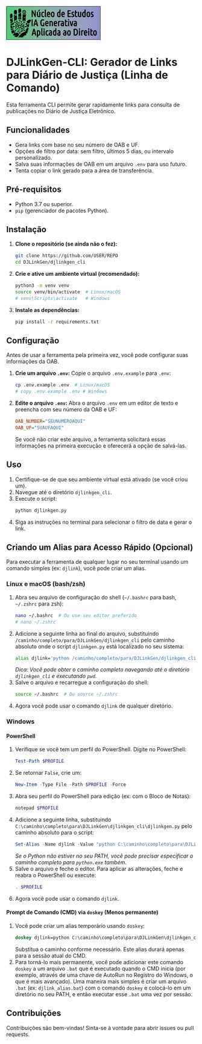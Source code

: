
<a href="https://chat.whatsapp.com/Imp8gTK8UR5JgAGSY19tzf" target="_blank">
    <img src="https://github.com/p31x070/fact_chek/raw/main/LogoNIAD.png" class="logo" width="250"/>
</a>

# DJLinkGen-CLI: Gerador de Links para Diário de Justiça (Linha de Comando)

Esta ferramenta CLI permite gerar rapidamente links para consulta de publicações no Diário de Justiça Eletrônico.

## Funcionalidades

* Gera links com base no seu número de OAB e UF.
* Opções de filtro por data: sem filtro, últimos 5 dias, ou intervalo personalizado.
* Salva suas informações de OAB em um arquivo `.env` para uso futuro.
* Tenta copiar o link gerado para a área de transferência.

## Pré-requisitos

* Python 3.7 ou superior.
* `pip` (gerenciador de pacotes Python).

## Instalação

1.  **Clone o repositório (se ainda não o fez):**
    ```bash
    git clone https://github.com/USER/REPO
    cd DJLinkGen/djlinkgen_cli
    ```

2.  **Crie e ative um ambiente virtual (recomendado):**
    ```bash
    python3 -m venv venv
    source venv/bin/activate  # Linux/macOS
    # venv\Scripts\activate   # Windows
    ```

3.  **Instale as dependências:**
    ```bash
    pip install -r requirements.txt
    ```

## Configuração

Antes de usar a ferramenta pela primeira vez, você pode configurar suas informações da OAB.

1.  **Crie um arquivo `.env`:**
    Copie o arquivo `.env.example` para `.env`:
    ```bash
    cp .env.example .env  # Linux/macOS
    # copy .env.example .env # Windows
    ```

2.  **Edite o arquivo `.env`:**
    Abra o arquivo `.env` em um editor de texto e preencha com seu número da OAB e UF:
    ```ini
    OAB_NUMBER="SEUNUMEROAQUI"
    OAB_UF="SUAUFAQUI"
    ```
    Se você não criar este arquivo, a ferramenta solicitará essas informações na primeira execução e oferecerá a opção de salvá-las.

## Uso

1.  Certifique-se de que seu ambiente virtual está ativado (se você criou um).
2.  Navegue até o diretório `djlinkgen_cli`.
3.  Execute o script:
    ```bash
    python djlinkgen.py
    ```
4.  Siga as instruções no terminal para selecionar o filtro de data e gerar o link.

## Criando um Alias para Acesso Rápido (Opcional)

Para executar a ferramenta de qualquer lugar no seu terminal usando um comando simples (ex: `djlink`), você pode criar um alias.

### Linux e macOS (bash/zsh)

1.  Abra seu arquivo de configuração do shell (`~/.bashrc` para bash, `~/.zshrc` para zsh):
    ```bash
    nano ~/.bashrc  # Ou use seu editor preferido
    # nano ~/.zshrc
    ```
2.  Adicione a seguinte linha ao final do arquivo, substituindo `/caminho/completo/para/DJLinkGen/djlinkgen_cli` pelo caminho absoluto onde o script `djlinkgen.py` está localizado no seu sistema:
    ```bash
    alias djlink='python /caminho/completo/para/DJLinkGen/djlinkgen_cli/djlinkgen.py'
    ```
    *Dica: Você pode obter o caminho completo navegando até o diretório `djlinkgen_cli` e executando `pwd`.*
3.  Salve o arquivo e recarregue a configuração do shell:
    ```bash
    source ~/.bashrc  # Ou source ~/.zshrc
    ```
4.  Agora você pode usar o comando `djlink` de qualquer diretório.

### Windows

#### PowerShell

1.  Verifique se você tem um perfil do PowerShell. Digite no PowerShell:
    ```powershell
    Test-Path $PROFILE
    ```
2.  Se retornar `False`, crie um:
    ```powershell
    New-Item -Type File -Path $PROFILE -Force
    ```
3.  Abra seu perfil do PowerShell para edição (ex: com o Bloco de Notas):
    ```powershell
    notepad $PROFILE
    ```
4.  Adicione a seguinte linha, substituindo `C:\caminho\completo\para\DJLinkGen\djlinkgen_cli\djlinkgen.py` pelo caminho absoluto para o script:
    ```powershell
    Set-Alias -Name djlink -Value "python C:\caminho\completo\para\DJLinkGen\djlinkgen_cli\djlinkgen.py"
    ```
    *Se o Python não estiver no seu PATH, você pode precisar especificar o caminho completo para `python.exe` também.*
5.  Salve o arquivo e feche o editor. Para aplicar as alterações, feche e reabra o PowerShell ou execute:
    ```powershell
    . $PROFILE
    ```
6.  Agora você pode usar o comando `djlink`.

#### Prompt de Comando (CMD) via `doskey` (Menos permanente)

1.  Você pode criar um alias temporário usando `doskey`:
    ```cmd
    doskey djlink=python C:\caminho\completo\para\DJLinkGen\djlinkgen_cli\djlinkgen.py $*
    ```
    Substitua o caminho conforme necessário. Este alias durará apenas para a sessão atual do CMD.
2.  Para torná-lo mais permanente, você pode adicionar este comando `doskey` a um arquivo `.bat` que é executado quando o CMD inicia (por exemplo, através de uma chave de AutoRun no Registro do Windows, o que é mais avançado). Uma maneira mais simples é criar um arquivo `.bat` (ex: `djlink_alias.bat`) com o comando `doskey` e colocá-lo em um diretório no seu PATH, e então executar esse `.bat` uma vez por sessão.

## Contribuições

Contribuições são bem-vindas! Sinta-se à vontade para abrir issues ou pull requests.
